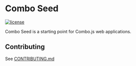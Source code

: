 # Combo Seed

[![license](https://img.shields.io/github/license/mashape/apistatus.svg)](https://opensource.org/licenses/MIT)

Combo Seed is a starting point for Combo.js web applications.

## Contributing

See [CONTRIBUTING.md](CONTRIBUTING.md)
